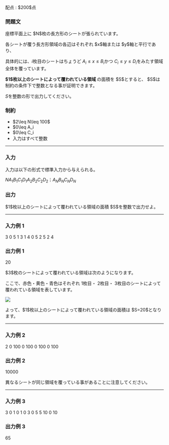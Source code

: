 
<div>

<span>

<span>

<p>
配点 : $200$点
</p>

<div>

<section>

### **問題文**

<p>
座標平面上に $N$枚の長方形のシートが張られています。
</p>

<p>
各シートが覆う長方形領域の各辺はそれぞれ $x$軸または $y$軸と平行であり、

具体的には、$i$枚目のシートはちょうど $A_i \leq x\leq B_i$かつ $C_i \leq y\leq D_i$をみたす領域全体を覆っています。
</p>

<p>

<strong>
$1$枚以上のシートによって覆われている領域
</strong>
の面積を $S$とすると、
$S$は制約の条件下で整数となる事が証明できます。

$S$を整数の形で出力してください。
</p>

</section>

</div>

<div>

<section>

### **制約**

<ul>

<li>
$2\leq N\leq 100$
</li>

<li>
$0\leq A_i<B_i\leq 100$
</li>

<li>
$0\leq C_i<D_i\leq 100$
</li>

<li>
入力はすべて整数
</li>

</ul>

</section>

</div>

---

<div>

<div>

<section>

### **入力**

<p>
入力は以下の形式で標準入力から与えられる。
</p>

<div>

$N$$A_1$$B_1$$C_1$$D_1$$A_2$$B_2$$C_2$$D_2$$\vdots$$A_N$$B_N$$C_N$$D_N$
</div>

</section>

</div>

<div>

<section>

### **出力**

<p>
$1$枚以上のシートによって覆われている領域の面積 $S$を整数で出力せよ。
</p>

</section>

</div>

</div>

---

<div>

<section>

### **入力例 1**

<div>

3
0 5 1 3
1 4 0 5
2 5 2 4

</div>

</section>

</div>

<div>

<section>

### **出力例 1**

<div>

20

</div>

<p>
$3$枚のシートによって覆われている領域は次のようになります。 

ここで、赤色・黄色・青色はそれぞれ $1$枚目・ $2$枚目・ $3$枚目のシートによって覆われている領域を表しています。
</p>

<p>

<img src="https://img.atcoder.jp/abc318/ae96bc6fd087f3a2bd615599ed8f51f6.png">

</img>

</p>

<p>
よって、$1$枚以上のシートによって覆われている領域の面積は $S=20$となります。
</p>

</section>

</div>

---

<div>

<section>

### **入力例 2**

<div>

2
0 100 0 100
0 100 0 100

</div>

</section>

</div>

<div>

<section>

### **出力例 2**

<div>

10000

</div>

<p>
異なるシートが同じ領域を覆っている事があることに注意してください。
</p>

</section>

</div>

---

<div>

<section>

### **入力例 3**

<div>

3
0 1 0 1
0 3 0 5
5 10 0 10

</div>

</section>

</div>

<div>

<section>

### **出力例 3**

<div>

65

</div>

</section>

</div>

</span>

</span>

</div>
